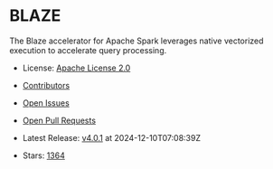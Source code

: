 # BLAZE

The Blaze accelerator for Apache Spark leverages native vectorized execution to accelerate query processing.
- License: [Apache License 2.0](https://spdx.org/licenses/Apache-2.0.html)

- [Contributors](https://github.com/kwai/blaze/graphs/contributors)
- [Open Issues](https://github.com/kwai/blaze/issues?q=sort%3Aupdated-desc+is%3Aissue+is%3Aopen)
- [Open Pull Requests](https://github.com/kwai/blaze/pulls?q=sort%3Aupdated-desc+is%3Apr+is%3Aopen)
- Latest Release: [v4.0.1](https://github.com/kwai/blaze/releases/tag/v4.0.1) at 2024-12-10T07:08:39Z

- Stars: [1364](https://github.com/kwai/blaze/stargazers)

